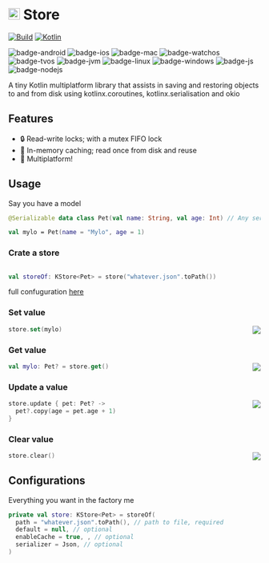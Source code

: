 # <img src="https://kotlinlang.org/assets/images/favicon.svg" height="23"/> Store
[![Build](https://github.com/xxfast/KStore/actions/workflows/build.yml/badge.svg)](https://github.com/xxfast/KStore/actions/workflows/build.yml)
[![Kotlin](https://img.shields.io/badge/Kotlin-1.7.10-blue.svg?style=flat&logo=kotlin)](https://kotlinlang.org)

![badge-android](http://img.shields.io/badge/platform-android-6EDB8D.svg?style=flat)
![badge-ios](http://img.shields.io/badge/platform-ios-CDCDCD.svg?style=flat)
![badge-mac](http://img.shields.io/badge/platform-macos-111111.svg?style=flat)
![badge-watchos](http://img.shields.io/badge/platform-watchos-C0C0C0.svg?style=flat)
![badge-tvos](http://img.shields.io/badge/platform-tvos-808080.svg?style=flat)
![badge-jvm](http://img.shields.io/badge/platform-jvm-DB413D.svg?style=flat)
![badge-linux](http://img.shields.io/badge/platform-linux-2D3F6C.svg?style=flat)
![badge-windows](http://img.shields.io/badge/platform-windows-4D76CD.svg?style=flat)
![badge-js](http://img.shields.io/badge/platform-js-F8DB5D.svg?style=flat)
![badge-nodejs](https://img.shields.io/badge/platform-nodejs-F8DB5D.svg?style=flat)

A tiny Kotlin multiplatform library that assists in saving and restoring objects to and from disk using kotlinx.coroutines, kotlinx.serialisation and okio

## Features
  - 🔒 Read-write locks; with a mutex FIFO lock
  - 💾 In-memory caching; read once from disk and reuse
  - 🕺 Multiplatform!

## Usage
Say you have a model
```kotlin
@Serializable data class Pet(val name: String, val age: Int) // Any serializable

val mylo = Pet(name = "Mylo", age = 1)
```

### Crate a store
```kotlin

val storeOf: KStore<Pet> = store("whatever.json".toPath())
```
full confuguration [here](#configurations)

### Set value  

<img src="https://user-images.githubusercontent.com/13775137/188902401-121fd1a2-c506-4982-82dd-c8c4404c81a0.png" align="right"/>

```kotlin
store.set(mylo)
```

### Get value

<img src="https://user-images.githubusercontent.com/13775137/188902401-121fd1a2-c506-4982-82dd-c8c4404c81a0.png" align="right"/>

```kotlin
val mylo: Pet? = store.get()
```

### Update a value

<img src="https://user-images.githubusercontent.com/13775137/188902401-121fd1a2-c506-4982-82dd-c8c4404c81a0.png" align="right"/>

```kotlin
store.update { pet: Pet? ->
  pet?.copy(age = pet.age + 1)
}
```

### Clear value

<img src="https://user-images.githubusercontent.com/13775137/188902401-121fd1a2-c506-4982-82dd-c8c4404c81a0.png" align="right"/>

```kotlin
store.clear()
```

## Configurations

Everything you want in the factory me
```kotlin
private val store: KStore<Pet> = storeOf(
  path = "whatever.json".toPath(), // path to file, required
  default = null, // optional
  enableCache = true, , // optional
  serializer = Json, // optional
)
```
